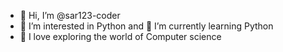 - 👋 Hi, I’m @sar123-coder
- 👀 I’m interested in Python and 🌱 I’m currently learning Python
- 🤪 I love exploring the world of Computer science 
<!---
sar123-coder/sar123-coder is a ✨ special ✨ repository because its `README.md` (this file) appears on your GitHub profile.
You can click the Preview link to take a look at your changes.
--->
